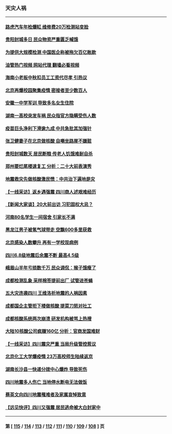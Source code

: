 ### 天灾人祸
---
#### [路虎汽车年检爆缸 维修费20万检测站变脸](../../pages/ncid280/n13819981.md?09082045) 
#### [贵阳封城多日 民众物资严重匮乏喊饿](../../pages/ncid280/n13819813.md?09082045) 
#### [为提供大规模检测 中国医企称被拖欠百亿账款](../../pages/ncid280/n13819894.md?09082045) 
#### [油管热门视频 网站代理 翻墙必看视频](http://209.222.30.114:81/youtube.html?09082045)
#### [海南小老板中秋扣员工工资代尽孝 引热议](../../pages/ncid280/n13819838.md?09082045) 
#### [北京再爆校园聚集疫情 密接者至少数百人](../../pages/ncid280/n13819733.md?09082045) 
#### [安徽一中学军训 导致多名女生住院](../../pages/ncid280/n13819752.md?09082045) 
#### [湖南一高校突发车祸 民众指官方隐瞒受伤人数](../../pages/ncid280/n13819708.md?09082045) 
#### [疫苗巨头净利下滑逾九成 中共急批其加强针](../../pages/ncid280/n13819738.md?09082045) 
#### [张卫健妻子在北京做核酸 自嘲坐路崖不嫌脏](../../pages/ncid280/n13819560.md?09082045) 
#### [贵阳封城数天 居民断粮 传老人饥饿难耐自杀](../../pages/ncid280/n13819504.md?09082045) 
#### [郑州要烂尾楼速复工 分析：二十大前表演秀](../../pages/ncid280/n13819405.md?09082045) 
#### [地震救灾先做核酸激民愤：中共治下遍地是灾](../../pages/ncid280/n13819273.md?09082045) 
#### [【一线采访】返乡遇强震 四川商人述艰难经历](../../pages/ncid280/n13819241.md?09082045) 
#### [【新闻大家谈】20大前出访 习犯固权大忌？](../../pages/ncid280/n13819345.md?09082045) 
#### [河南80名学生一间宿舍 引家长不满](../../pages/ncid280/n13819206.md?09082045) 
#### [黑龙江男子被氢气球带走 空飘600多里获救](../../pages/ncid280/n13819173.md?09082045) 
#### [北京感染人数攀升  再有一学校现病例](../../pages/ncid280/n13818945.md?09082045) 
#### [四川6.8级地震后余震不断 最高4.5级](../../pages/ncid280/n13818875.md?09082045) 
#### [峨眉山半年亏损数千万 民众调侃：猴子饿瘦了](../../pages/ncid280/n13818910.md?09082045) 
#### [成都检测乱象 采样棉签提前出厂 试管进苍蝇](../../pages/ncid280/n13818802.md?09082045) 
#### [五大灾连袭四川 王维洛析地震的人祸因素](../../pages/ncid280/n13818635.md?09082045) 
#### [成都国企主管拒下楼做核酸 提菜刀怒对社工](../../pages/ncid280/n13818818.md?09082045) 
#### [成都核酸系统两次崩溃 研发机构被骂上热搜](../../pages/ncid280/n13818751.md?09082045) 
#### [大陆10核酸公司疯赚160亿 分析：官商发国难财](../../pages/ncid280/n13818632.md?09082045) 
#### [【一线采访】四川震灾严重 当局升级管控惹议](../../pages/ncid280/n13818410.md?09082045) 
#### [北京化工大学爆疫情 23万高校师生陆续返京](../../pages/ncid280/n13818275.md?09082045) 
#### [湖南长沙县一快递分拨中心爆炸 导致死伤](../../pages/ncid280/n13818462.md?09082045) 
#### [四川地震多人伤亡 当地停水断电无法做饭](../../pages/ncid280/n13818125.md?09082045) 
#### [蔡英文向四川地震罹难者及家属哀悼致意](../../pages/ncid280/n13818235.md?09082045) 
#### [【远见快评】四川又强震 居民逃命被大白封家中](../../pages/ncid280/n13818156.md?09082045) 

---
#### 第 [ [115](./115.md?09082045) / [114](./114.md?09082045) / [113](./113.md?09082045) / [112](./112.md?09082045) / [111](./111.md?09082045) / [110](./110.md?09082045) / [109](./109.md?09082045) / [108](./108.md?09082045) ] 页
